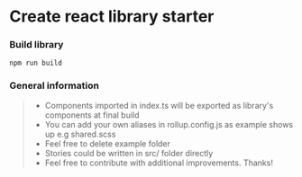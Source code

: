 # Create react library starter

### Build library

``` npm run build ```

### General information

> - Components imported in index.ts will be exported as library's components at final build
> - You can add your own aliases in rollup.config.js as example shows up e.g shared.scss
> - Feel free to delete example folder
> - Stories could be written in src/ folder directly
> - Feel free to contribute with additional improvements. Thanks!
